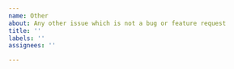 ```yaml
---
name: Other
about: Any other issue which is not a bug or feature request
title: ''
labels: ''
assignees: ''

---
```



